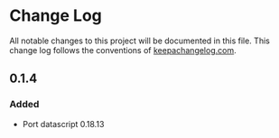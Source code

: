 # Change Log
All notable changes to this project will be documented in this file. This change log follows the conventions of [keepachangelog.com](http://keepachangelog.com/).

## 0.1.4
### Added
- Port datascript 0.18.13

